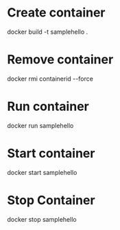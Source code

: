 # Create container
docker build -t samplehello .
# Remove container
docker rmi containerid --force
# Run container
docker run samplehello
# Start container
docker start samplehello
# Stop Container
docker stop samplehello